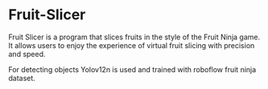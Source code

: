 # Fruit-Slicer

Fruit Slicer is a program that slices fruits in the style of the Fruit Ninja game. It allows users to enjoy the experience of virtual fruit slicing with precision and speed.

For detecting objects Yolov12n is used and trained with roboflow fruit ninja dataset.
